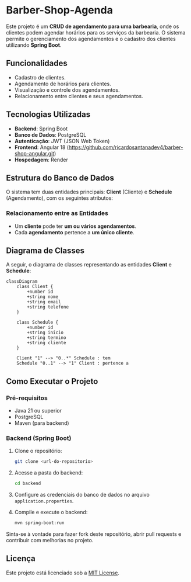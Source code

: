 # Barber-Shop-Agenda

Este projeto é um **CRUD de agendamento para uma barbearia**, onde os clientes podem agendar horários para os serviços da barbearia. O sistema permite o gerenciamento dos agendamentos e o cadastro dos clientes utilizando **Spring Boot**.

## Funcionalidades

- Cadastro de clientes.
- Agendamento de horários para clientes.
- Visualização e controle dos agendamentos.
- Relacionamento entre clientes e seus agendamentos.

## Tecnologias Utilizadas

- **Backend**: Spring Boot
- **Banco de Dados**: PostgreSQL
- **Autenticação**: JWT (JSON Web Token)
- **Frontend**: Angular 18 (https://github.com/ricardosantanadev4/barber-shop-angular.git)
- **Hospedagem**: Render

## Estrutura do Banco de Dados

O sistema tem duas entidades principais: **Client** (Cliente) e **Schedule** (Agendamento), com os seguintes atributos:

### Relacionamento entre as Entidades

- Um **cliente** pode ter **um ou vários agendamentos**.
- Cada **agendamento** pertence a **um único cliente**.

## Diagrama de Classes

A seguir, o diagrama de classes representando as entidades **Client** e **Schedule**:

```mermaid
classDiagram
    class Client {
        +number id
        +string nome
        +string email
        +string telefone
    }

    class Schedule {
        +number id
        +string inicio
        +string termino
        +string cliente
    }

    Client "1" --> "0..*" Schedule : tem
    Schedule "0..1" --> "1" Client : pertence a
```

## Como Executar o Projeto


### Pré-requisitos

- Java 21 ou superior
- PostgreSQL
- Maven (para backend)

### Backend (Spring Boot)

1. Clone o repositório:
   ```bash
   git clone <url-do-repositorio>
   ```

2. Acesse a pasta do backend:
   ```bash
   cd backend
   ```

3. Configure as credenciais do banco de dados no arquivo `application.properties`.

4. Compile e execute o backend:
   ```bash
   mvn spring-boot:run
   ```

Sinta-se à vontade para fazer fork deste repositório, abrir pull requests e contribuir com melhorias no projeto.

## Licença

Este projeto está licenciado sob a [MIT License](LICENSE).

